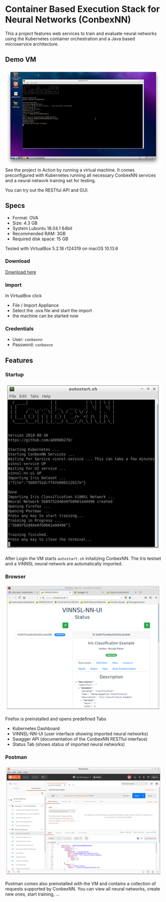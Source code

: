 # Container Based Execution Stack for Neural Networks (ConbexNN)
This a project features web services to train and evaluate neural networks using the Kubernetes container orchestration and a Java based microservice architecture. 

## Demo VM
![Screenshot VM](img/vm_small.jpg)See the project in Action by running a virtual machine. It comes preconfigured with Kubernetes running all necessary ConbexNN services and a neural network training set for testing.

You can try out the RESTful API and GUI.

## Specs

* Format: OVA 
* Size: 4.3 GB
* System Lubuntu 18.04.1 64bit
* Recommended RAM: 3GB
* Required disk space: 15 GB

Tested with VirtualBox 5.2.18 r124319 on macOS 10.13.6

### Download

[Download here](https://conbexvm.blob.core.windows.net/conbexvm/ConbexNN.ova)

### Import
In VirtualBox click
* File / Import Appliance
* Select the .ova file and start the import
* the machine can be started now

### Credentials

* User: `conbexnn`
* Password: `conbexnn`

## Features 
### Startup

![Startup script](img/autostart.png)

After Login the VM starts `autostart.sh` initalizing ConbexNN. The Iris testset and a ViNNSL neural network are automatically imported.

### Browser

![Browser](img/vinnslnnui.png)

Firefox is preinstalled and opens predefined Tabs

* Kubernetes Dashboard
* VINNSL-NN-UI (user interface showing imported neural networks)
* Swagger API (documentation of the ConbexNN RESTful interface)
* Status Tab (shows status of imported neural networks)

### Postman

![Postman](img/postman.png)

Postman comes also preinstalled with the VM and contains a collection of requests supported by ConbexNN. You can view all neural networks, create new ones, start training, …

